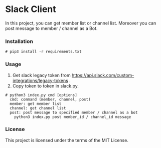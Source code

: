 # Slack Client

In this project,  you can get member list or channel list. Moreover you can post message to member / channel as a Bot.

### Installation

```
# pip3 install -r requirements.txt
```

### Usage

1. Get slack legacy token from https://api.slack.com/custom-integrations/legacy-tokens .
2. Copy token to token in slack.py.

```
# python3 index.py cmd [options]
  cmd: command (member, channel, post)
  member: get member list
  channel: get channel list
  post: post message to specified member / channel as a bot
    python3 index.py post member_id / channel_id message
```

### License

This project is licensed under the terms of the MIT License.
